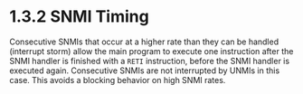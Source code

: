 # 1.3.2 SNMI Timing

Consecutive SNMIs that occur at a higher rate than they can be handled (interrupt storm) allow the main
program to execute one instruction after the SNMI handler is finished with a `RETI` instruction, before
the SNMI handler is executed again. Consecutive SNMIs are not interrupted by UNMIs in this case. This
avoids a blocking behavior on high SNMI rates.
